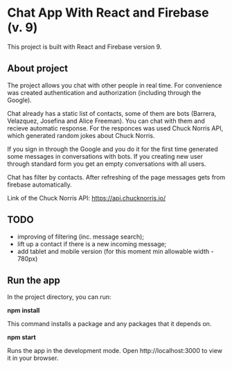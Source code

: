 # Chat App With React and Firebase (v. 9)

This project is built with React and Firebase version 9.

## About project

The project allows you chat with other people in real time.
For convenience was created authentication and authorization (including through the Google).

Сhat already has a static list of contacts, some of them are bots (Barrera, Velazquez, Josefina and Alice Freeman). You can chat with them and recieve automatic response. For the responces was used Chuck Norris API, which generated random jokes about Chuck Norris.

If you sign in through the Google and you do it for the first time generated some messages in conversations with bots.
If you creating new user through standard form you get an empty conversations with all users.

Chat has filter by contacts.
After refreshing of the page messages gets from firebase automatically.

Link of the Chuck Norris API: https://api.chucknorris.io/

## TODO
- improving of filtering (inc. message search);
- lift up a contact if there is a new incoming message;
- add tablet and mobile version (for this moment min allowable width - 780px)

## Run the app
In the project directory, you can run:

**npm install**

This command installs a package and any packages that it depends on.

**npm start**

Runs the app in the development mode. Open http://localhost:3000 to view it in your browser.

